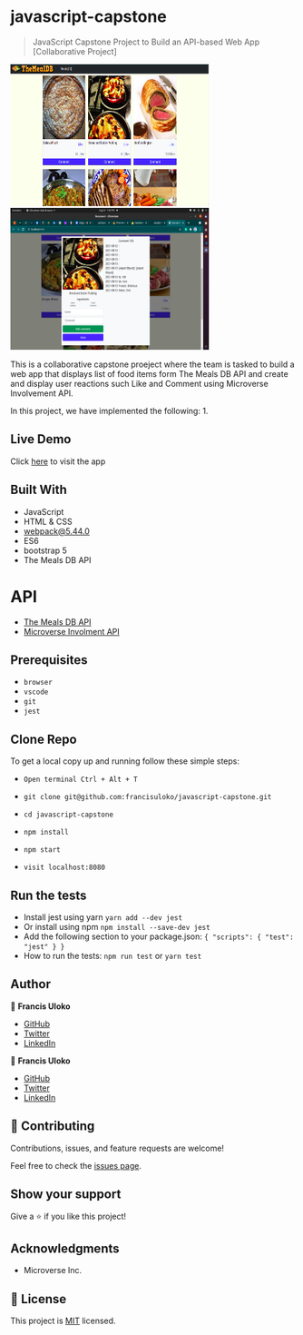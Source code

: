 # javascript-capstone

> JavaScript Capstone Project to Build an API-based Web App
[Collaborative Project]

<img src="./src/assets/images/homepage-screenshot.png" width=350 height="250">
<img src="./src/assets/images/popup-screenshot.png" width=350 height="250">


This is a collaborative capstone proeject where the team is tasked to build a web app that displays list of food items form The Meals DB API and create and display user reactions such Like and Comment using Microverse Involvement API.

In this project, we have implemented the following:
1. 

## Live Demo
Click [here](https://francisuloko.github.io/javascript-capstone/dist/) to visit the app

## Built With

- JavaScript
- HTML & CSS
- webpack@5.44.0
- ES6
- bootstrap 5
- The Meals DB API

# API 
- [The Meals DB API](https://www.themealdb.com/api.php)
- [Microverse Involment API](https://www.notion.so/microverse/Involvement-API-869e60b5ad104603aa6db59e08150270)

## Prerequisites

- `browser`
- `vscode`
- `git`
- `jest`

## Clone Repo

To get a local copy up and running follow these simple steps:

   - `Open terminal Ctrl + Alt + T`

   - `git clone git@github.com:francisuloko/javascript-capstone.git`

   - `cd javascript-capstone`

   - `npm install`

   - `npm start`

   - `visit localhost:8080`

## Run the tests

- Install jest using yarn `yarn add --dev jest`
- Or install using npm `npm install --save-dev jest`
- Add the following section to your package.json: 
`{
  "scripts": {
    "test": "jest"
  }
}`
- How to run the tests: `npm run test` or `yarn test`
   

## Author

👤 **Francis Uloko**

- [GitHub](https://github.com/francisuloko)
- [Twitter](https://twitter.com/francisuloko)
- [LinkedIn](https://linkedin.com/in/francisuloko)

👤 **Francis Uloko**

- [GitHub](https://github.com/francisuloko)
- [Twitter](https://twitter.com/francisuloko)
- [LinkedIn](https://linkedin.com/in/francisuloko)


## 🤝 Contributing

Contributions, issues, and feature requests are welcome!

Feel free to check the [issues page](https://github.com/francisuloko/javascript-capstone/issues).


## Show your support

Give a ⭐️ if you like this project!


## Acknowledgments

- Microverse Inc.

## 📝 License

This project is [MIT](https://mit-license.org/) licensed.
